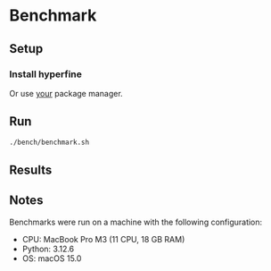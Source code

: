 # Benchmark

## Setup

### Install hyperfine

Or use [your](https://github.com/sharkdp/hyperfine) package manager.

## Run

```sh
./bench/benchmark.sh
```

## Results

## Notes

Benchmarks were run on a machine with the following configuration:

- CPU: MacBook Pro M3 (11 CPU, 18 GB RAM)
- Python: 3.12.6
- OS: macOS 15.0
